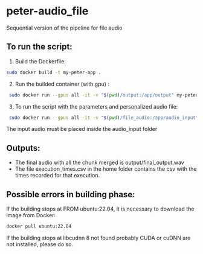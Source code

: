 # peter-audio_file
Sequential version of the pipeline for file audio 


## To run the script:
1. Build the Dockerfile:
```bash
sudo docker build -t my-peter-app .
```
2. Run the builded container (with gpu) :
```bash
 sudo docker run --gpus all -it -v "$(pwd)/output:/app/output" my-peter-app
```
3. To run the script with the parameters and personalized audio file:  
```bash
 sudo docker run --gpus all -it -v "$(pwd)/file_audio:/app/audio_input" -v "$(pwd)/output:/app/output" my-peter-app --audio_file /app/audio_input/audio_en.wav --src en --trg fr --chunk_duration 5
```
The input audio must be placed inside the audio_input folder
 

## Outputs:
- The final audio with all the chunk merged is output/final_output.wav
- The file execution_times.csv in the home folder contains the csv with the times recorded for that execution.

## Possible errors in building phase:
If the building stops at FROM ubuntu:22.04, it is necessary to download the image from Docker:
```bash
docker pull ubuntu:22.04
```
If the building stops at libcudnn 8 not found probably CUDA or cuDNN are not installed, please do so. 

